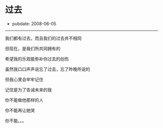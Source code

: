 # 过去

- pubdate: 2008-06-05

--------------------------


我们都有过去，而且我们的过去并不相同

但现在，是我们所共同拥有的

希望我的乐观能弥补你过去的创伤

虽然我口口声声说忘了过去，忘了昨晚所说的

但我心里会牢牢记住

记住是为了告诫未来的我

你不能做他那样的人

你不能再让她哭

你不能。。。
